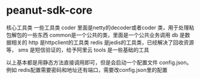 # peanut-sdk-core
核心工具类
一些工具类 
coder 里面是netty的decoder或者coder 类，用于处理粘包解包的一些东西
common是一个公共的类，里面是一个公共业务调用
db 是数据相关的
http 是httpclient的工具类
redis 是jedis的工具类，已经解决了回收资源等，
sms 是短信验证的，给予阿里云
tools 是一些基础的工具

以上基本都是用静态方法直接调用即可，但是会启动一个配置文件 config.json。例如 redis配置需要密码和地址还有端口，需要改config.json里的配置
